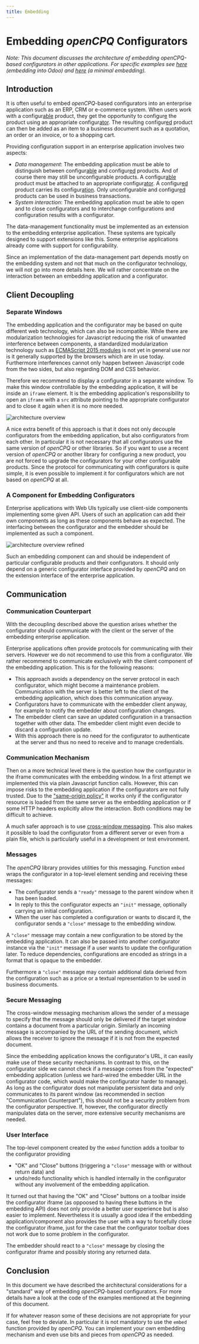 ```yaml
---
title: Embedding
---
```


Embedding *openCPQ* Configurators
=================================

*Note: This document discusses the architecture of embedding openCPQ-based
configurators in other applications.
For specific examples see
[here](https://github.com/webXcerpt/openCPQ-odoo) (embedding into Odoo) and
[here](https://github.com/webXcerpt/openCPQ-example-optical-transport#an-embedding-application) (a minimal embedding).*


Introduction
------------

It is often useful to embed *openCPQ*-based configurators into an enterprise
application such as an ERP, CRM or e-commerce system.
When users work with a configur<u>able</u> product, they get the opportunity to
configur<u>e</u> the product using an appropriate configur<u>ator</u>.
The resulting configur<u>ed</u> product can then be added as an item to a
business document such as a quotation, an order or an invoice, or to a shopping
cart.

Providing configuration support in an enterprise application involves two
aspects:

- *Data management*: The embedding application must be able to
  distinguish between configur<u>able</u> and configur<u>ed</u> products.
  And of course there may still be unconfigurable products.
  A configur<u>able</u> product must be attached to an appropriate
  configur<u>ator</u>.
  A configur<u>ed</u> product carries its configur<u>ation</u>.
  Only unconfigurable and configur<u>ed</u> products can be used in business
  transactions.
- *System interaction*: The embedding application must be able to open and to
  close configurators and to interchange configurations and configuration
  results with a configurator.

The data-management functionality must be implemented as an extension to the
embedding enterprise application.  These systems are typically designed to
support extensions like this.  Some enterprise applications already come with
support for configurability.

Since an implementation of the data-management part depends mostly on the
embedding system and not that much on the configurator technology, we will not
go into more details here.  We will rather concentrate on the interaction
between an embedding application and a configurator.


Client Decoupling
-----------------

### Separate Windows

The embedding application and the configurator may be based on quite different
web technology, which can also be incompatible.
While there are modularization technologies for Javascript reducing
the risk of unwanted interference between components, a standardized
modularization technology such as [ECMAScript 2015
modules](http://www.ecma-international.org/ecma-262/6.0/#sec-modules) is not
yet in general use nor is it generally supported by the browsers which are in
use today.
Furthermore interferences cannot only happen between Javascript code from the
two sides, but also regarding DOM and CSS behavior.

Therefore we recommend to display a configurator in a separate window.
To make this window controllable by the embedding application, it will be inside
an `iframe` element.
It is the embedding application's responsibility to open an `iframe` with a
`src` attribute pointing to the appropriate configurator and to close it again
when it is no more needed.

![architecture overview](architecture.png)

A nice extra benefit of this approach is that it does not only decouple
configurators from the embedding application, but also configurators from each
other.
In particular it is not necessary that all configurators use the same version of
*openCPQ* or other libraries.
So if you want to use a recent version of *openCPQ* or another library for
configuring a new product, you are not forced to upgrade the configurators for
your other configurable products.
Since the protocol for communicating with configurators is quite simple, it is
even possible to implement it for configurators which are not based on
*openCPQ* at all.


### A Component for Embedding Configurators

Enterprise applications with Web UIs typically use client-side components
implementing some given API.
Users of such an application can add their own components as long as these
components behave as expected.
The interfacing between the configurator and the embedder should be
implemented as such a component.

![architecture overview refined](architecture2.png)

Such an embedding component can and should be independent of particular
configurable products and their configurators.
It should only depend on a generic configurator interface provided by *openCPQ*
and on the extension interface of the enterprise application.



Communication
-------------

### Communication Counterpart

With the decoupling described above the question arises whether the
configurator should communicate with the client or the server of the embedding
enterprise application.

Enterprise applications often provide protocols for communicating with their
servers.
However we do not recommend to use this from a configurator.
We rather recommend to communicate exclusively with the client component of the
embedding application.
This is for the following reasons:

- This approach avoids a dependency on the server protocol in each configurator,
  which might become a maintenance problem.
  Communication with the server is better left to the client of the
  embedding application, which does this communication anyway.
- Configurators have to communicate with the embedder client anyway, for example
  to notify the embedder about configuration changes.
- The embedder client can save an updated configuration in a transaction
  together with other data.
  The embedder client might even decide to discard a configuration update.
- With this approach there is no need for the configurator to authenticate at
  the server and thus no need to receive and to manage credentials.


### Communication Mechanism

Then on a more technical level there is the question how the configurator in
the iframe communicates with the embedding window.
In a first attempt we implemented this via plain Javascript function calls.
However, this can impose risks to the embedding application if the configurators
are not fully trusted.
Due to the ["same-origin
policy"](https://en.wikipedia.org/wiki/Same-origin_policy) it works only if
the configurator resource is loaded from the same server as the embedding
application or if some HTTP headers explicitly allow the interaction.
Both conditions may be difficult to achieve.

A much safer approach is to use [cross-window
messaging](https://developer.mozilla.org/en-US/docs/Web/API/Window/postMessage).
This also makes it possible to load the configurator from a different server or
even from a plain file, which is particularly useful in a development or test
environment.


### Messages

The *openCPQ* library provides utilities for this messaging.
Function `embed` wraps the configurator in a top-level element sending and
receiving these messages:

- The configurator sends a `"ready"` message to the parent window when it has
  been loaded.
- In reply to this the configurator expects an `"init"` message, optionally
  carrying an initial configuration.
- When the user has completed a configuration or wants to discard it, the
  configurator sends a `"close"` message to the embedding window.

A `"close"` message may contain a new configuration to be stored by the
embedding application.
It can also be passed into another configurator instance via the `"init"`
message if a user wants to update the configuration later.
To reduce dependencies, configurations are encoded as strings in a format that
is opaque to the embedder.

Furthermore a `"close"` message may contain additional data derived from the
configuration such as a price or a textual representation to be used in business
documents.


### Secure Messaging

The cross-window messaging mechanism allows the sender of a message to specify
that the message should only be delivered if the target window contains a
document from a particular origin.  Similarly an incoming message is accompanied
by the URL of the sending document, which allows the receiver to ignore the
message if it is not from the expected document.

Since the embedding application knows the configurator's URL, it can
easily make use of these security mechanisms.  In contrast to this, on
the configurator side we cannot check if a message comes from the
"expected" embedding application (unless we hard-wired the embedder URL
in the configurator code, which would make the configurator harder to
manage).  As long as the configurator does not manipulate persistent
data and only communicates to its parent window (as recommended in
section "Communication Counterpart"), this should not be a security
problem from the configurator perspective.  If, however, the
configurator directly manipulates data on the server, more extensive
security mechanisms are needed.


### User Interface

The top-level component created by the `embed` function adds a toolbar to the
configurator providing

- "OK" and "Close" buttons (triggering a `"close"` message with or without
  return data) and
- undo/redo functionality which is handled internally in the configurator
  without any involvement of the embedding application.

It turned out that having the "OK" and "Close" buttons on a toolbar inside the
configurator iframe (as oppoosed to having these buttons in the embedding API)
does not only provide a better user experience but is also easier to implement.
Nevertheless it is usually a good idea if the embedding application/component
also provides the user with a way to forcefully close the configurator iframe,
just for the case that the configurator toolbar does not work due to some
problem in the configurator.

The embedder should react to a `"close"` message by closing the configurator
iframe and possibly storing any returned data.


Conclusion
----------

In this document we have described the architectural considerations for a
"standard" way of embedding *openCPQ*-based configurators.
For more details have a look at the code of the examples mentioned at the
beginning of this document.

If for whatever reason some of these decisions are not appropriate for your
case, feel free to deviate.
In particular it is not mandatory to use the `embed` function provided by
*openCPQ*.
You can implement your own embedding mechanism and even use bits and pieces
from *openCPQ* as needed.

